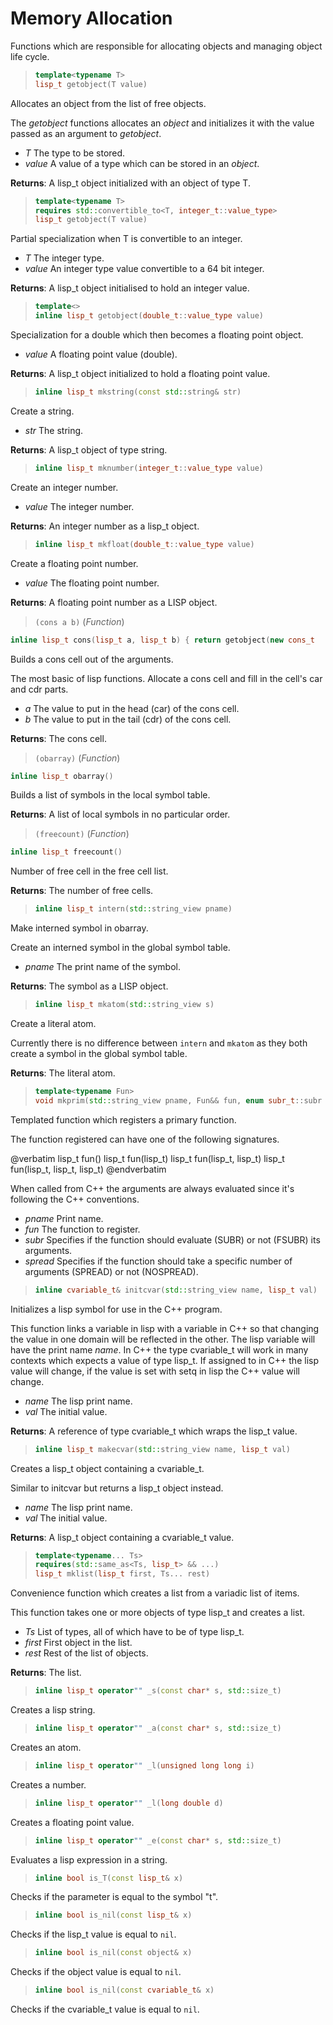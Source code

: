 # Memory Allocation

Functions which are responsible for allocating objects and managing object
life cycle.

> ```cpp
> template<typename T>
> lisp_t getobject(T value)
> ```

Allocates an object from the list of free objects.

The _getobject_ functions allocates an _object_ and initializes it with the
value passed as an argument to _getobject_.

- _T_ The type to be stored.
- _value_ A value of a type which can be stored in an _object_.

**Returns**: A lisp_t object initialized with an object of type T.

> ```cpp
> template<typename T>
> requires std::convertible_to<T, integer_t::value_type>
> lisp_t getobject(T value)
> ```

Partial specialization when T is convertible to an integer.

- _T_ The integer type.
- _value_ An integer type value convertible to a 64 bit integer.

**Returns**: A lisp_t object initialised to hold an integer value.

> ```cpp
> template<>
> inline lisp_t getobject(double_t::value_type value)
> ```

Specialization for a double which then becomes a floating point
object.

- _value_ A floating point value (double).

**Returns**: A lisp_t object initialized to hold a floating point value.

> ```cpp
> inline lisp_t mkstring(const std::string& str)
> ```

Create a string.

- _str_ The string.

**Returns**: A lisp_t object of type string.

> ```cpp
> inline lisp_t mknumber(integer_t::value_type value)
> ```

Create an integer number.

- _value_ The integer number.

**Returns**: An integer number as a lisp_t object.

> ```cpp
> inline lisp_t mkfloat(double_t::value_type value)
> ```

Create a floating point number.

- _value_ The floating point number.

**Returns**: A floating point number as a LISP object.

> `(cons a b)` (_Function_)

```cpp
inline lisp_t cons(lisp_t a, lisp_t b) { return getobject(new cons_t
```

Builds a cons cell out of the arguments.

The most basic of lisp functions.  Allocate a cons cell and fill in the
cell's car and cdr parts.

- _a_ The value to put in the head (car) of the cons cell.
- _b_ The value to put in the tail (cdr) of the cons cell.

**Returns**: The cons cell.

> `(obarray)` (_Function_)

```cpp
inline lisp_t obarray()
```

Builds a list of symbols in the local symbol table.

**Returns**: A list of local symbols in no particular order.

> `(freecount)` (_Function_)

```cpp
inline lisp_t freecount()
```

Number of free cell in the free cell list.

**Returns**: The number of free cells.

> ```cpp
> inline lisp_t intern(std::string_view pname)
> ```

Make interned symbol in obarray.

Create an interned symbol in the global symbol table.

- _pname_ The print name of the symbol.

**Returns**: The symbol as a LISP object.

> ```cpp
> inline lisp_t mkatom(std::string_view s)
> ```

Create a literal atom.

Currently there is no difference between `intern` and `mkatom` as they both
create a symbol in the global symbol table.

**Returns**: The literal atom.

> ```cpp
> template<typename Fun>
> void mkprim(std::string_view pname, Fun&& fun, enum subr_t::subr subr, enum subr_t::spread spread)
> ```

Templated function which registers a primary function.

The function registered can have one of the following signatures.

@verbatim
  lisp_t fun()
  lisp_t fun(lisp_t)
  lisp_t fun(lisp_t, lisp_t)
  lisp_t fun(lisp_t, lisp_t, lisp_t)
@endverbatim

When called from C++ the arguments are always evaluated since it's
following the C++ conventions.

- _pname_ Print name.
- _fun_ The function to register.
- _subr_ Specifies if the function should evaluate (SUBR) or not (FSUBR)
its arguments.
- _spread_ Specifies if the function should take a specific number of
arguments (SPREAD) or not (NOSPREAD).

> ```cpp
> inline cvariable_t& initcvar(std::string_view name, lisp_t val)
> ```

Initializes a lisp symbol for use in the C++ program.

This function links a variable in lisp with a variable in C++ so that
changing the value in one domain will be reflected in the other.  The lisp
variable will have the print name _name_.  In C++ the type cvariable_t
will work in many contexts which expects a value of type lisp_t.  If
assigned to in C++ the lisp value will change, if the value is set with
setq in lisp the C++ value will change.

- _name_ The lisp print name.
- _val_ The initial value.

**Returns**: A reference of type cvariable_t which wraps the lisp_t value.

> ```cpp
> inline lisp_t makecvar(std::string_view name, lisp_t val)
> ```

Creates a lisp_t object containing a cvariable_t.

Similar to initcvar but returns a lisp_t object instead.

- _name_ The lisp print name.
- _val_ The initial value.

**Returns**: A lisp_t object containing a cvariable_t value.

> ```cpp
> template<typename... Ts>
> requires(std::same_as<Ts, lisp_t> && ...)
> lisp_t mklist(lisp_t first, Ts... rest)
> ```

Convenience function which creates a list from a variadic list of
items.

This function takes one or more objects of type lisp_t and creates a list.

- _Ts_ List of types, all of which have to be of type lisp_t.
- _first_ First object in the list.
- _rest_ Rest of the list of objects.

**Returns**: The list.

> ```cpp
> inline lisp_t operator"" _s(const char* s, std::size_t)
> ```

Creates a lisp string.

> ```cpp
> inline lisp_t operator"" _a(const char* s, std::size_t)
> ```

Creates an atom.

> ```cpp
> inline lisp_t operator"" _l(unsigned long long i)
> ```

Creates a number.

> ```cpp
> inline lisp_t operator"" _l(long double d)
> ```

Creates a floating point value.

> ```cpp
> inline lisp_t operator"" _e(const char* s, std::size_t)
> ```

Evaluates a lisp expression in a string.

> ```cpp
> inline bool is_T(const lisp_t& x)
> ```

Checks if the parameter is equal to the symbol "t".

> ```cpp
> inline bool is_nil(const lisp_t& x)
> ```

Checks if the lisp_t value is equal to `nil`.

> ```cpp
> inline bool is_nil(const object& x)
> ```

Checks if the object value is equal to `nil`.

> ```cpp
> inline bool is_nil(const cvariable_t& x)
> ```

Checks if the cvariable_t value is equal to `nil`.
